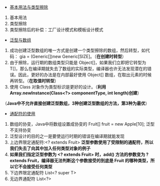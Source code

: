 - [基本用法与类型擦除](https://segmentfault.com/a/1190000005179142)
 1. 基本用法
 2. 类型擦除
 3. 类型擦除后的补偿：工厂设计模式和模板设计模式
 
- [泛型与数组](https://segmentfault.com/a/1190000005179147)
 1. 成功创建泛型数组的唯一方式是创建一个类型擦除的数组，然后转型，如代码： gia = (Generic<Integer>[])new Generic[SIZE]。（**在创建时转型**）
 2. 由于擦除，运行期的数组类型只能是 Object[]，如果我们立即把它转型为 T[]，那么在编译期就失去了数组的实际类型，编译器也许无法发现潜在的错误。因此，更好的办法是在内部最好使用 Object[] 数组，在取出元素的时候再转型。（**在取值时转型**）
 3. 使用 Class 对象作为类型标识是更好的设计。（**利用Array.newInstance(Class<?> componentType, int length)创建**）
 
 （**Java中不允许直接创建泛型数组，3种创建泛型数组的方法，第3种为最优**）
 
- [通配符的使用](https://segmentfault.com/a/1190000005337789)
 1. 数组的协变，Java中将数组设置成协变的 Fruit[] fruit = new Apple[10]; 泛型不支持协变
 2. 泛型设计的目的之一是要使运行时期的错误在编译期就能发现
 3. 上边界限定通配符:<? extends Fruit>   **泛型参数使用了受限制的通配符，所以我们失去了向其中加入任何类型对象的例子**
 4. **如果我们指定泛型参数为 <? extends Fruit> 时，add() 方法的参数变为 ? extends Fruit，编译器无法判断这个参数接受的到底是 Fruit 的哪种类型，所以它不会接受任何类型**
 5. 下边界限定通配符 List<? super T>
 6. 无边界通配符 List<?>



